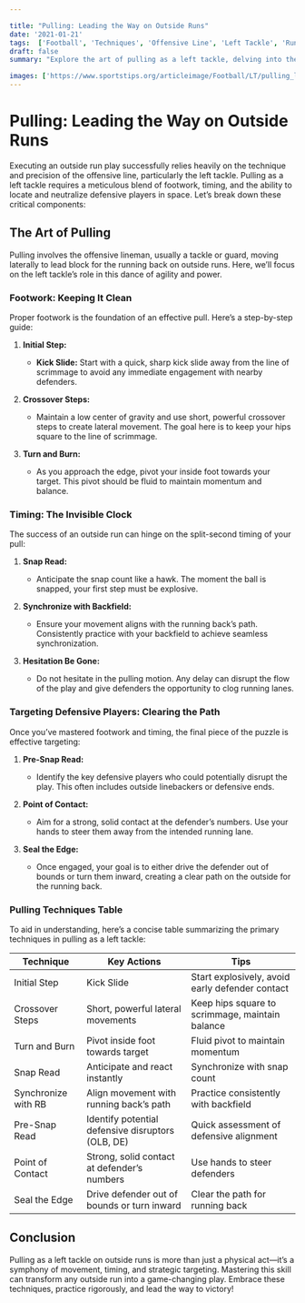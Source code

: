 ```yaml
---

title: "Pulling: Leading the Way on Outside Runs"
date: '2021-01-21'
tags:  ['Football', 'Techniques', 'Offensive Line', 'Left Tackle', 'Run Blocking', 'Footwork', 'Timing', 'Defensive Targeting']
draft: false
summary: "Explore the art of pulling as a left tackle, delving into the critical aspects of footwork, timing, and effectively targeting defensive players in space for successful outside runs."

images: ['https://www.sportstips.org/articleimage/Football/LT/pulling_leading_the_way_on_outside_runs.webp']
---
```


# Pulling: Leading the Way on Outside Runs

Executing an outside run play successfully relies heavily on the technique and precision of the offensive line, particularly the left tackle. Pulling as a left tackle requires a meticulous blend of footwork, timing, and the ability to locate and neutralize defensive players in space. Let’s break down these critical components:

## The Art of Pulling

Pulling involves the offensive lineman, usually a tackle or guard, moving laterally to lead block for the running back on outside runs. Here, we’ll focus on the left tackle’s role in this dance of agility and power.

### Footwork: Keeping It Clean

Proper footwork is the foundation of an effective pull. Here’s a step-by-step guide:

1. **Initial Step:** 
   - **Kick Slide:** Start with a quick, sharp kick slide away from the line of scrimmage to avoid any immediate engagement with nearby defenders.
   
2. **Crossover Steps:**
   - Maintain a low center of gravity and use short, powerful crossover steps to create lateral movement. The goal here is to keep your hips square to the line of scrimmage.
   
3. **Turn and Burn:**
   - As you approach the edge, pivot your inside foot towards your target. This pivot should be fluid to maintain momentum and balance.

### Timing: The Invisible Clock

The success of an outside run can hinge on the split-second timing of your pull:

1. **Snap Read:**
   - Anticipate the snap count like a hawk. The moment the ball is snapped, your first step must be explosive.
   
2. **Synchronize with Backfield:**
   - Ensure your movement aligns with the running back’s path. Consistently practice with your backfield to achieve seamless synchronization.
   
3. **Hesitation Be Gone:**
   - Do not hesitate in the pulling motion. Any delay can disrupt the flow of the play and give defenders the opportunity to clog running lanes.

### Targeting Defensive Players: Clearing the Path

Once you’ve mastered footwork and timing, the final piece of the puzzle is effective targeting:

1. **Pre-Snap Read:**
   - Identify the key defensive players who could potentially disrupt the play. This often includes outside linebackers or defensive ends.
   
2. **Point of Contact:**
   - Aim for a strong, solid contact at the defender’s numbers. Use your hands to steer them away from the intended running lane.
   
3. **Seal the Edge:**
   - Once engaged, your goal is to either drive the defender out of bounds or turn them inward, creating a clear path on the outside for the running back.

### Pulling Techniques Table

To aid in understanding, here’s a concise table summarizing the primary techniques in pulling as a left tackle:

| Technique            | Key Actions                                               | Tips                                              |
|----------------------|-----------------------------------------------------------|---------------------------------------------------|
| Initial Step         | Kick Slide                                                | Start explosively, avoid early defender contact   |
| Crossover Steps      | Short, powerful lateral movements                         | Keep hips square to scrimmage, maintain balance   |
| Turn and Burn        | Pivot inside foot towards target                          | Fluid pivot to maintain momentum                  |
| Snap Read            | Anticipate and react instantly                            | Synchronize with snap count                       |
| Synchronize with RB  | Align movement with running back’s path                   | Practice consistently with backfield              |
| Pre-Snap Read        | Identify potential defensive disruptors (OLB, DE)         | Quick assessment of defensive alignment           |
| Point of Contact     | Strong, solid contact at defender’s numbers               | Use hands to steer defenders                      |
| Seal the Edge        | Drive defender out of bounds or turn inward               | Clear the path for running back                   |

## Conclusion

Pulling as a left tackle on outside runs is more than just a physical act—it’s a symphony of movement, timing, and strategic targeting. Mastering this skill can transform any outside run into a game-changing play. Embrace these techniques, practice rigorously, and lead the way to victory!